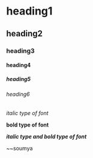 # heading1
## heading2
### heading3
#### heading4
##### heading5
###### heading6

*italic type of font*

**bold type of font**

***italic type and bold type of font***

~~soumya
